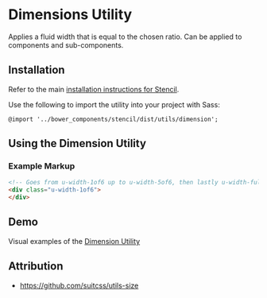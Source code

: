 # Dimensions Utility

Applies a fluid width that is equal to the chosen ratio. Can be applied to components and sub-components.


## Installation

Refer to the main [installation instructions for Stencil](https://github.com/mobify/stencil#installation).

Use the following to import the utility into your project with Sass:

```
@import '../bower_components/stencil/dist/utils/dimension';
```


## Using the Dimension Utility


### Example Markup

```html
<!-- Goes from u-width-1of6 up to u-width-5of6, then lastly u-width-full -->
<div class="u-width-1of6">
</div>
```


## Demo

Visual examples of the [Dimension Utility](https://mobify.github.io/stencil/visual/utils/dimension/index.html)


## Attribution

- https://github.com/suitcss/utils-size
